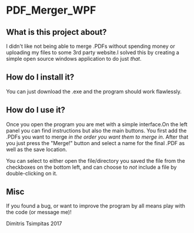 # PDF_Merger_WPF

## What is this project about?

I didn't like not being able to merge .PDFs without spending money or uploading my files to some 3rd party website.I solved this by creating a simple open source windows application to do just *that*.

## How do I install it?

You can just download the .exe and the program should work flawlessly.

## How do I use it?

Once you open the program you are met with a simple interface.On the left panel you can find instructions but also the main buttons. You first add the .PDFs you want to merge *in the order you want them to merge in*. After that you just press the "Merge!" button and select a name for the final .PDF as well as the save location. 

You can select to either open the file/directory you saved the file from the checkboxes on the bottom left, and can choose to *not* include a file by double-clicking on it.

## Misc

If you found a bug, or want to improve the program by all means play with the code (or message me)!

Dimitris Tsimpitas 2017
